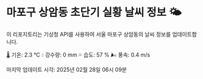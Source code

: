 
# 마포구 상암동 초단기 실황 날씨 정보 🌤️

이 리포지토리는 기상청 API를 사용하여 서울 마포구 상암동의 날씨 정보를 업데이트합니다. 

🌡️ 기온: 2.3 ℃
💧 강수량: 0 mm
💦 습도: 57 %
🌬️ 풍속: 0.4 m/s

마지막 업데이트 시각: 2025년 02월 28일 06시 09분    
